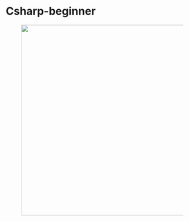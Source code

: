 # Csharp-beginner

<figure>
	<img src="https://w0.peakpx.com/wallpaper/757/901/HD-wallpaper-c-sharp-black-logo-programming-language-grid-metal-background-c-sharp-artwork-creative-programming-language-signs-c-sharp-logo-thumbnail.jpg" width="500px" />
</figure>
